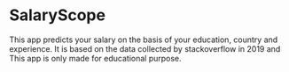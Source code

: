 # SalaryScope
This app predicts your salary on the basis of your education, country and experience. It is based on the data collected by stackoverflow in 2019 and This app is only made for educational purpose.
